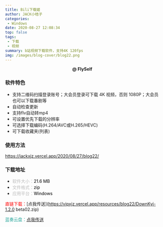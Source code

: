 ```yaml
---
title: Bili下载姬
author: JACK小桔子
categories: 
 - Windows
date: 2020-08-27 12:08:34
top: false
tags: 
 - 下载
 - 视频
summary: b站视频下载软件，支持4K 120fps
img: /images/blog-cover/blog22.png
---
```

**<center>@ FlySelf</center>**

### 软件特色
* 支持二维码扫描登录账号；大会员登录可下载 4K 视频，否则 1080P；大会员也可以下载番剧等
* 自动检查更新
* 支持flv自动转mp4
* 可设置优先下载的分辨率
* 可选择下载编码(H.264/AVC或H.265/HEVC)
* 可下载收藏夹(列表)

### 使用方法
<https://jackxjz.vercel.app/2020/08/27/blog22/>

### 下载地址
* <font color = #bcbcbc>软件大小：</font><font color = #000000>21.6 MB</font>
* <font color = #bcbcbc>文件格式：</font><font color = #000000>zip</font>
* <font color = #bcbcbc>应用平台：</font><font color = #000000>Windows</font>

<font color = #ff0000>直链下载：</font>[点我传送](https://vipxjz.vercel.app/resources/blog22/DownKyi-1.2.0 beta02.zip)

<font color = #26a59a>蓝奏云盘：</font>[点我传送](https://xjz3103.lanzoux.com/iwX1mg3uc1c)
